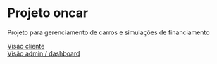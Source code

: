 # Projeto oncar

Projeto para gerenciamento de carros e simulações de financiamento

[Visão cliente](https://oncar-beta.vercel.app/app)\
[Visão admin / dashboard](https://oncar-beta.vercel.app/dashboard/car)
